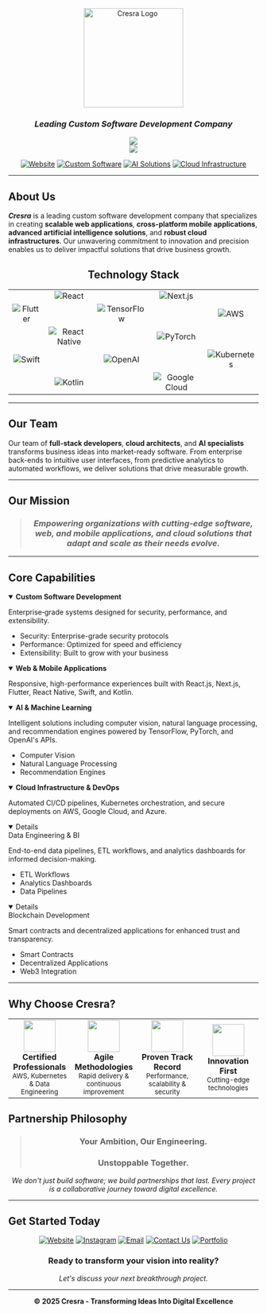 <div align="center">

<img src="https://cresra.com/_next/image?url=%2Flogos%2Flogo.png&w=256&q=75" alt="Cresra Logo" width="200" height="auto" />

### *Leading Custom Software Development Company*

<p align="center">
  <img src="https://readme-typing-svg.herokuapp.com?font=Fira+Code&weight=600&size=24&duration=2000&pause=1000&color=019062&center=true&vCenter=true&width=500&lines=Your+Ambition%2C+Our+Engineering" />
  <br/>
  <img src="https://readme-typing-svg.herokuapp.com?font=Fira+Code&weight=600&size=24&duration=2000&pause=1000&color=019062&center=true&vCenter=true&width=500&lines=Unstoppable+Together" />
</p>

[![Website](https://img.shields.io/badge/🌐_Website-cresra.com-019062?style=for-the-badge&logo=globe&logoColor=white)](https://cresra.com)
[![Custom Software](https://img.shields.io/badge/⚡_Custom_Software-Development-4d1b4d?style=for-the-badge)](https://cresra.com)
[![AI Solutions](https://img.shields.io/badge/🤖_AI_&_ML-Solutions-019062?style=for-the-badge)](https://cresra.com)
[![Cloud Infrastructure](https://img.shields.io/badge/☁️_Cloud-Infrastructure-4d1b4d?style=for-the-badge)](https://cresra.com)

---

</div>

## **About Us**

***Cresra*** is a leading custom software development company that specializes in creating **scalable web applications**, **cross-platform mobile applications**, **advanced artificial intelligence solutions**, and **robust cloud infrastructures**. Our unwavering commitment to innovation and precision enables us to deliver impactful solutions that drive business growth.

<div align="center">

## **Technology Stack**

<table>
<tr>
<td></td>
<td align="center">
<img src="https://img.shields.io/badge/React-61DAFB?style=for-the-badge&logo=react&logoColor=black" alt="React"/>
</td>
<td></td>
<td align="center">
<img src="https://img.shields.io/badge/Next.js-000000?style=for-the-badge&logo=next.js&logoColor=white" alt="Next.js"/>
</td>
<td></td>
</tr>
<tr>
<td align="center">
<img src="https://img.shields.io/badge/Flutter-02569B?style=for-the-badge&logo=flutter&logoColor=white" alt="Flutter"/>
</td>
<td></td>
<td align="center">
<img src="https://img.shields.io/badge/TensorFlow-FF6F00?style=for-the-badge&logo=tensorflow&logoColor=white" alt="TensorFlow"/>
</td>
<td></td>
<td align="center">
<img src="https://img.shields.io/badge/AWS-232F3E?style=for-the-badge&logo=amazon-aws&logoColor=white" alt="AWS"/>
</td>
</tr>
<tr>
<td></td>
<td align="center">
<img src="https://img.shields.io/badge/React_Native-20232A?style=for-the-badge&logo=react&logoColor=61DAFB" alt="React Native"/>
</td>
<td></td>
<td align="center">
<img src="https://img.shields.io/badge/PyTorch-EE4C2C?style=for-the-badge&logo=pytorch&logoColor=white" alt="PyTorch"/>
</td>
<td></td>
</tr>
<tr>
<td align="center">
<img src="https://img.shields.io/badge/Swift-FA7343?style=for-the-badge&logo=swift&logoColor=white" alt="Swift"/>
</td>
<td></td>
<td align="center">
<img src="https://img.shields.io/badge/OpenAI-412991?style=for-the-badge&logo=openai&logoColor=white" alt="OpenAI"/>
</td>
<td></td>
<td align="center">
<img src="https://img.shields.io/badge/Kubernetes-326CE5?style=for-the-badge&logo=kubernetes&logoColor=white" alt="Kubernetes"/>
</td>
</tr>
<tr>
<td></td>
<td align="center">
<img src="https://img.shields.io/badge/Kotlin-0095D5?style=for-the-badge&logo=kotlin&logoColor=white" alt="Kotlin"/>
</td>
<td></td>
<td align="center">
<img src="https://img.shields.io/badge/Google_Cloud-4285F4?style=for-the-badge&logo=google-cloud&logoColor=white" alt="Google Cloud"/>
</td>
<td></td>
</tr>
</table>

</div>

---

## **Our Team**

Our team of **full-stack developers**, **cloud architects**, and **AI specialists** transforms business ideas into market-ready software. From enterprise back-ends to intuitive user interfaces, from predictive analytics to automated workflows, we deliver solutions that drive measurable growth.

---

## **Our Mission**

<div align="center">

> ### *Empowering organizations with cutting‑edge software, web, and mobile applications, and cloud solutions that adapt and scale as their needs evolve.*

</div>

---

## **Core Capabilities**

<details open>
<summary><b>Custom Software Development</b></summary>

Enterprise‑grade systems designed for security, performance, and extensibility.

- Security: Enterprise-grade security protocols
- Performance: Optimized for speed and efficiency  
- Extensibility: Built to grow with your business
</details>

<details open>
<summary><b>Web & Mobile Applications</b></summary>

Responsive, high-performance experiences built with React.js, Next.js, Flutter, React Native, Swift, and Kotlin.
</details>

<details open>
<summary><b>AI & Machine Learning</b></summary>

Intelligent solutions including computer vision, natural language processing, and recommendation engines powered by TensorFlow, PyTorch, and OpenAI's APIs.

- Computer Vision
- Natural Language Processing  
- Recommendation Engines
</details>

<details open>
<summary><b>Cloud Infrastructure & DevOps</b></summary>

Automated CI/CD pipelines, Kubernetes orchestration, and secure deployments on AWS, Google Cloud, and Azure.
</details>

<details open>Data Engineering & BI</b></summary>

End-to-end data pipelines, ETL workflows, and analytics dashboards for informed decision-making.

- ETL Workflows
- Analytics Dashboards
- Data Pipelines
</details>

<details open>Blockchain Development</b></summary>

Smart contracts and decentralized applications for enhanced trust and transparency.

- Smart Contracts
- Decentralized Applications
- Web3 Integration
</details>

---

## **Why Choose Cresra?**

<div align="center">

<table>
<tr>
<td align="center" width="25%">
<img src="https://cdn-icons-gif.flaticon.com/10690/10690664.gif" width="64">
<br><b>Certified Professionals</b>
<br><small>AWS, Kubernetes & Data Engineering</small>
</td>
<td align="center" width="25%">
<img src="https://cdn-icons-gif.flaticon.com/17907/17907901.gif" width="64">
<br><b>Agile Methodologies</b>
<br><small>Rapid delivery & continuous improvement</small>
</td>
<td align="center" width="25%">
<img src="https://cdn-icons-gif.flaticon.com/16894/16894129.gif" width="64">
<br><b>Proven Track Record</b>
<br><small>Performance, scalability & security</small>
</td>
<td align="center" width="25%">
<img src="https://cdn-icons-gif.flaticon.com/15557/15557672.gif" width="64">
<br><b>Innovation First</b>
<br><small>Cutting-edge technologies</small>
</td>
</tr>
</table>

</div>

## **Partnership Philosophy**

<div align="center">

> ### **Your Ambition, Our Engineering.**  
> ### **Unstoppable Together.**

*We don't just build software; we build partnerships that last. Every project is a collaborative journey toward digital excellence.*

</div>

---
## **Get Started Today**

<div align="center">

[![Website](https://img.shields.io/badge/Visit_Our_Website-019062?style=for-the-badge&logo=globe&logoColor=white)](https://cresra.com)
[![Instagram](https://img.shields.io/badge/Visit_Our_Instagram-4d1b4d?style=for-the-badge&logo=instagram&logoColor=white)](https://instagram.com/cresra.dev)
[![Email](https://img.shields.io/badge/Email_Us-019062?style=for-the-badge&logo=mail&logoColor=white)](mailto:contact@cresra.com)
[![Contact Us](https://img.shields.io/badge/Start_Your_Project-4d1b4d?style=for-the-badge&logo=rocket&logoColor=white)](https://cresra.com/contact)
[![Portfolio](https://img.shields.io/badge/View_Portfolio-019062?style=for-the-badge&logo=briefcase&logoColor=white)](https://cresra.com/portfolio)

### **Ready to transform your vision into reality?**
*Let's discuss your next breakthrough project.*

---

**© 2025 Cresra - Transforming Ideas Into Digital Excellence**

</div>
